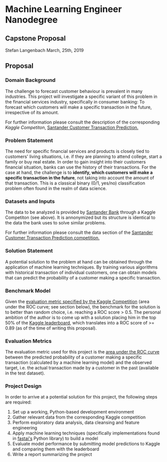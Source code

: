 # Machine Learning Engineer Nanodegree
## Capstone Proposal
Stefan Langenbach 
March, 25th, 2019

## Proposal

### Domain Background
The challenge to forecast customer behaviour is prevalent in many industries. This project will investigate a specific 
variant of this problem in the financial services industry, specifically in consumer banking: To forecast which
customers will make a specific transaction in the future, irrespective of its amount.

For further information please consult the description of the corresponding _Kaggle Competiton_,
 [Santander Customer Transaction Prediction.](https://www.kaggle.com/c/santander-customer-transaction-prediction) 

### Problem Statement
The need for specific financial services and products is closely tied to customers' living situations, i.e. if they are
planning to attend college, start a family or buy real estate. In order to gain insight into their customers financial
situation, banks can use the history of their transactions. For the case at hand, the challenge is to **identify, which
customers will make a specific transaction in the future**, not taking into account the amount of that transaction. This
is a classical binary (0/1, yes/no) classification problem often found in the realm of data science.

### Datasets and Inputs
The data to be analyzed is provided by [Santander Bank](https://www.santanderbank.com/us/personal)
 through a Kaggle Competiton (see above). It is annonymized but its structure is identical to the data the bank uses 
 to solve similar problems.

For further information please consult the data section of the 
[Santander Customer Transaction Prediction competition.](https://www.kaggle.com/c/santander-customer-transaction-prediction/data)

### Solution Statement
A potential solution to the problem at hand can be obtained through the application of machine learning techniques.
By training various algorithms with historical transaction of individual customers, one can obtain models that can
predict the probability of a customer making a specific transaction.

### Benchmark Model
Given the [evaluation metric specified by the Kaggle Competition](https://www.kaggle.com/c/santander-customer-transaction-prediction#evaluation)
 (area under the ROC curve; see section below), the benchmark for the
solution is to better than random choice, i.e. reaching a ROC score > 0.5.
The personal ambition of the author is to come up with a solution placing him in the top 50% of the 
[Kaggle leaderboard](https://www.kaggle.com/c/santander-customer-transaction-prediction/leaderboard),
which translates into a ROC score of >= 0.89 (as of the time of writing this proposal).

### Evaluation Metrics
The evaluation metric used for this project is the 
[area under the ROC curve](https://en.wikipedia.org/wiki/Receiver_operating_characteristic) between the predicted
 probability of a customer making a specific transaction (calculated by a machine learning model) and the observed
 target, i.e. the actual transaction made by a customer in the past (available in the test dataset).

### Project Design
In order to arrive at a potential solution for this project, the following steps are required:

1. Set up a working, Python-based development environment
2. Gather relevant data from the corresponding Kaggle competition
3. Perform exploratory data analysis, data cleansing and feature engineering
4. Apply machine learning techniques (specifically implementations found in
 [fastai's](https://docs.fast.ai/) Python library) to build a model
5. Evaluate model performance by submitting model predictions to Kaggle and comparing them with the leaderboard
6. Write a report summarizing the project
